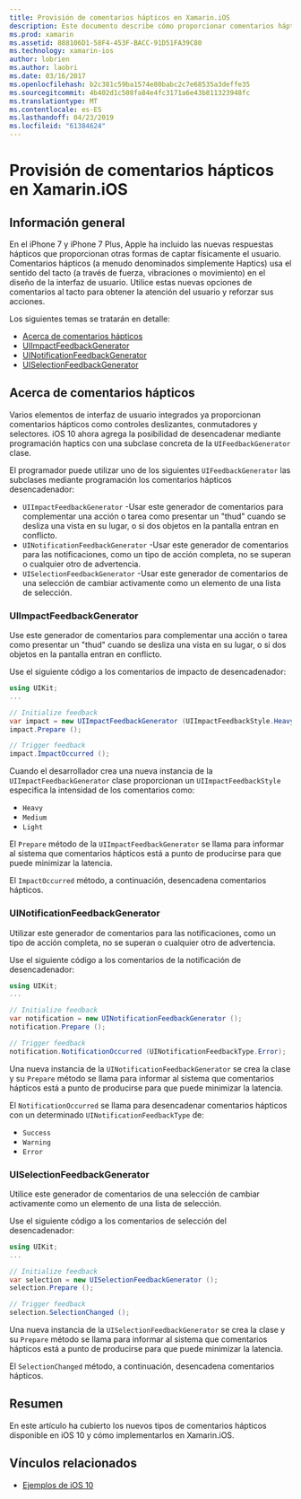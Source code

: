```yaml
---
title: Provisión de comentarios hápticos en Xamarin.iOS
description: Este documento describe cómo proporcionar comentarios hápticos en una aplicación de Xamarin.iOS. Describe UIImpactFeedbackGenerator UINotificationFeedbackGenerator y UISelectionFeedbackGenerator.
ms.prod: xamarin
ms.assetid: 888106D1-58F4-453F-BACC-91D51FA39C80
ms.technology: xamarin-ios
author: lobrien
ms.author: laobri
ms.date: 03/16/2017
ms.openlocfilehash: b2c381c59ba1574e80babc2c7e68535a3deffe35
ms.sourcegitcommit: 4b402d1c508fa84e4fc3171a6e43b811323948fc
ms.translationtype: MT
ms.contentlocale: es-ES
ms.lasthandoff: 04/23/2019
ms.locfileid: "61384624"
---
```

# <a name="providing-haptic-feedback-in-xamarinios"></a>Provisión de comentarios hápticos en Xamarin.iOS

<a name="Overview" />

## <a name="overview"></a>Información general

En el iPhone 7 y iPhone 7 Plus, Apple ha incluido las nuevas respuestas hápticos que proporcionan otras formas de captar físicamente el usuario. Comentarios hápticos (a menudo denominados simplemente Haptics) usa el sentido del tacto (a través de fuerza, vibraciones o movimiento) en el diseño de la interfaz de usuario. Utilice estas nuevas opciones de comentarios al tacto para obtener la atención del usuario y reforzar sus acciones.

Los siguientes temas se tratarán en detalle:

- [Acerca de comentarios hápticos](#About-Haptic-Feedback)
- [UIImpactFeedbackGenerator](#UIImpactFeedbackGenerator)
- [UINotificationFeedbackGenerator](#UINotificationFeedbackGenerator)
- [UISelectionFeedbackGenerator](#UISelectionFeedbackGenerator)

<a name="About-Haptic-Feedback" />

## <a name="about-haptic-feedback"></a>Acerca de comentarios hápticos

Varios elementos de interfaz de usuario integrados ya proporcionan comentarios hápticos como controles deslizantes, conmutadores y selectores. iOS 10 ahora agrega la posibilidad de desencadenar mediante programación haptics con una subclase concreta de la `UIFeedbackGenerator` clase.

El programador puede utilizar uno de los siguientes `UIFeedbackGenerator` las subclases mediante programación los comentarios hápticos desencadenador:

- `UIImpactFeedbackGenerator` -Usar este generador de comentarios para complementar una acción o tarea como presentar un "thud" cuando se desliza una vista en su lugar, o si dos objetos en la pantalla entran en conflicto.
- `UINotificationFeedbackGenerator` -Usar este generador de comentarios para las notificaciones, como un tipo de acción completa, no se superan o cualquier otro de advertencia.
- `UISelectionFeedbackGenerator` -Usar este generador de comentarios de una selección de cambiar activamente como un elemento de una lista de selección.

<a name="UIImpactFeedbackGenerator" />

### <a name="uiimpactfeedbackgenerator"></a>UIImpactFeedbackGenerator

Use este generador de comentarios para complementar una acción o tarea como presentar un "thud" cuando se desliza una vista en su lugar, o si dos objetos en la pantalla entran en conflicto.

Use el siguiente código a los comentarios de impacto de desencadenador:

```csharp
using UIKit;
...

// Initialize feedback
var impact = new UIImpactFeedbackGenerator (UIImpactFeedbackStyle.Heavy);
impact.Prepare ();

// Trigger feedback
impact.ImpactOccurred ();
```

Cuando el desarrollador crea una nueva instancia de la `UIImpactFeedbackGenerator` clase proporcionan un `UIImpactFeedbackStyle` especifica la intensidad de los comentarios como:

- `Heavy`
- `Medium`
- `Light`

El `Prepare` método de la `UIImpactFeedbackGenerator` se llama para informar al sistema que comentarios hápticos está a punto de producirse para que puede minimizar la latencia.

El `ImpactOccurred` método, a continuación, desencadena comentarios hápticos.

<a name="UINotificationFeedbackGenerator" />

### <a name="uinotificationfeedbackgenerator"></a>UINotificationFeedbackGenerator

Utilizar este generador de comentarios para las notificaciones, como un tipo de acción completa, no se superan o cualquier otro de advertencia.

Use el siguiente código a los comentarios de la notificación de desencadenador:

```csharp
using UIKit;
...

// Initialize feedback
var notification = new UINotificationFeedbackGenerator ();
notification.Prepare ();

// Trigger feedback
notification.NotificationOccurred (UINotificationFeedbackType.Error);
```

Una nueva instancia de la `UINotificationFeedbackGenerator` se crea la clase y su `Prepare` método se llama para informar al sistema que comentarios hápticos está a punto de producirse para que puede minimizar la latencia.

El `NotificationOccurred` se llama para desencadenar comentarios hápticos con un determinado `UINotificationFeedbackType` de:

- `Success`
- `Warning`
- `Error`

<a name="UISelectionFeedbackGenerator" />

### <a name="uiselectionfeedbackgenerator"></a>UISelectionFeedbackGenerator

Utilice este generador de comentarios de una selección de cambiar activamente como un elemento de una lista de selección.

Use el siguiente código a los comentarios de selección del desencadenador:

```csharp
using UIKit;
...

// Initialize feedback
var selection = new UISelectionFeedbackGenerator ();
selection.Prepare ();

// Trigger feedback
selection.SelectionChanged ();
```

Una nueva instancia de la `UISelectionFeedbackGenerator` se crea la clase y su `Prepare` método se llama para informar al sistema que comentarios hápticos está a punto de producirse para que puede minimizar la latencia.

El `SelectionChanged` método, a continuación, desencadena comentarios hápticos.

## <a name="summary"></a>Resumen

En este artículo ha cubierto los nuevos tipos de comentarios hápticos disponible en iOS 10 y cómo implementarlos en Xamarin.iOS.

## <a name="related-links"></a>Vínculos relacionados

- [Ejemplos de iOS 10](https://developer.xamarin.com/samples/ios/iOS10/)
